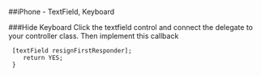 
##iPhone - TextField, Keyboard

###Hide Keyboard
Click the textfield control and connect the delegate to  your controller class.
Then implement this callback
```macos
 [textField resignFirstResponder];
 	return YES;
 }
 ```


